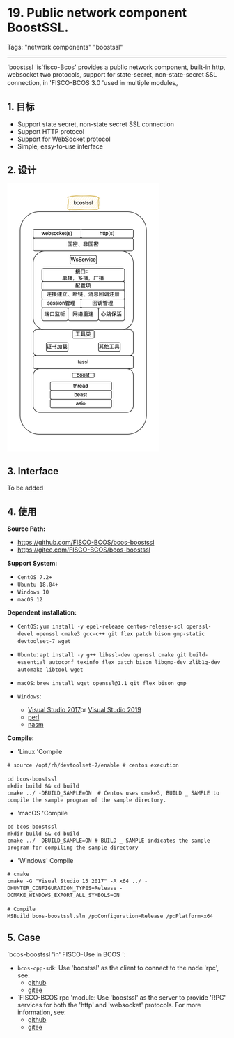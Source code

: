 # 19. Public network component BoostSSL.

Tags: "network components" "boostssl"

----

'boostssl 'is'fisco-Bcos' provides a public network component, built-in http, websocket two protocols, support for state-secret, non-state-secret SSL connection, in 'FISCO-BCOS 3.0 'used in multiple modules。

## 1. 目标

- Support state secret, non-state secret SSL connection
- Support HTTP protocol
- Support for WebSocket protocol
- Simple, easy-to-use interface

## 2. 设计

![](../../images/design/boostssl.png)

## 3. Interface

To be added

## 4. 使用

**Source Path:**

- <https://github.com/FISCO-BCOS/bcos-boostssl>
- <https://gitee.com/FISCO-BCOS/bcos-boostssl>

**Support System:**

- `CentOS 7.2+`
- `Ubuntu 18.04+`
- `Windows 10`
- `macOS 12`

**Dependent installation:**

- `CentOS`:
  `yum install -y epel-release centos-release-scl openssl-devel openssl cmake3 gcc-c++ git flex patch bison gmp-static devtoolset-7 wget`
  
- `Ubuntu`:
  `apt install -y g++ libssl-dev openssl cmake git build-essential autoconf texinfo flex patch bison libgmp-dev zlib1g-dev automake libtool wget`
  
- `macOS`:
  `brew install wget openssl@1.1 git flex bison gmp`
  
- `Windows`:
  - [Visual Studio 2017](https://docs.microsoft.com/en-us/visualstudio/releasenotes/vs2017-relnotes)or [Visual Studio 2019](https://docs.microsoft.com/en-us/visualstudio/releases/2019/release-notes)
  - [perl](https://www.activestate.com/products/perl/)
  - [nasm](https://www.nasm.us/pub/nasm/releasebuilds/2.15.05/win64/)

**Compile:**

- 'Linux 'Compile

```shell
# source /opt/rh/devtoolset-7/enable # centos execution

cd bcos-boostssl
mkdir build && cd build
cmake ../ -DBUILD_SAMPLE=ON  # Centos uses cmake3, BUILD _ SAMPLE to compile the sample program of the sample directory.
```

- 'macOS 'Compile

```shell
cd bcos-boostssl
mkdir build && cd build
cmake ../ -DBUILD_SAMPLE=ON # BUILD _ SAMPLE indicates the sample program for compiling the sample directory
```

- 'Windows' Compile

```shell
# cmake
cmake -G "Visual Studio 15 2017" -A x64 ../ -DHUNTER_CONFIGURATION_TYPES=Release -DCMAKE_WINDOWS_EXPORT_ALL_SYMBOLS=ON

# Compile
MSBuild bcos-boostssl.sln /p:Configuration=Release /p:Platform=x64
```

## 5. Case

`bcos-boostssl 'in' FISCO-Use in BCOS ':

- `bcos-cpp-sdk`: Use 'boostssl' as the client to connect to the node 'rpc', see:
  - [github](<https://github.com/FISCO-BCOS/bcos-cpp-sdk/blob/3.2.0/bcos-cpp-sdk/SdkFactory.cpp#L82>)
  - [gitee](<https://gitee.com/FISCO-BCOS/bcos-cpp-sdk/blob/3.2.0/bcos-cpp-sdk/SdkFactory.cpp#L82>)
- `FISCO-BCOS rpc 'module: Use 'boostssl' as the server to provide 'RPC' services for both the 'http' and 'websocket' protocols. For more information, see:
  - [github](<https://github.com/FISCO-BCOS/FISCO-BCOS/blob/v3.2.0/bcos-rpc/bcos-rpc/RpcFactory.cpp#L310>)
  - [gitee](<https://gitee.com/FISCO-BCOS/FISCO-BCOS/blob/v3.2.0/bcos-rpc/bcos-rpc/RpcFactory.cpp#L310>)
